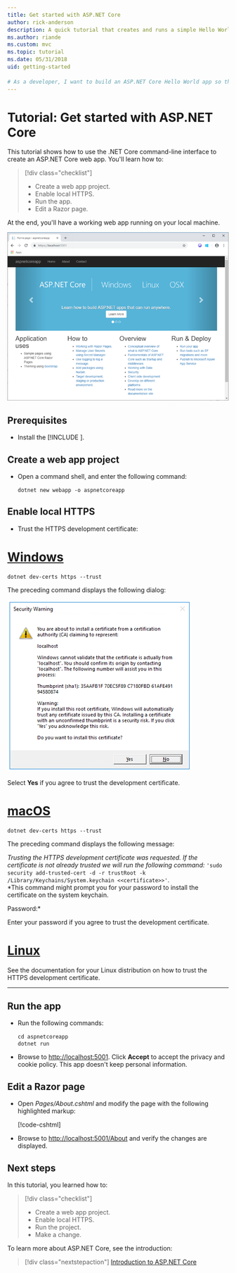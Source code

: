 ```yaml
---
title: Get started with ASP.NET Core
author: rick-anderson
description: A quick tutorial that creates and runs a simple Hello World app using ASP.NET Core. 
ms.author: riande
ms.custom: mvc
ms.topic: tutorial
ms.date: 05/31/2018
uid: getting-started

# As a developer, I want to build an ASP.NET Core Hello World app so that I can try out ASP.NET Core.
---
```


# Tutorial: Get started with ASP.NET Core

This tutorial shows how to use the .NET Core command-line interface to create an ASP.NET Core web app. You'll learn how to:

> [!div class="checklist"]
> * Create a web app project.
> * Enable local HTTPS.
> * Run the app.
> * Edit a Razor page.

At the end, you'll have a working web app running on your local machine.

![Web app home page](_static/home-page.png)


## Prerequisites

* Install the [!INCLUDE [](~/includes/2.1-SDK.md)].

## Create a web app project

* Open a command shell, and enter the following command:

   ```console
   dotnet new webapp -o aspnetcoreapp
   ```

## Enable local HTTPS

* Trust the HTTPS development certificate:

# [Windows](#tab/windows)

  ```console
  dotnet dev-certs https --trust
  ```

  The preceding command displays the following dialog:

  ![Security warning dialog](_static/cert.png)

  Select **Yes** if you agree to trust the development certificate.

# [macOS](#tab/macos)

  ```console
  dotnet dev-certs https --trust
  ```

  The preceding command displays the following message:

  *Trusting the HTTPS development certificate was requested. If the certificate is not already trusted we will run the following command:* `'sudo security add-trusted-cert -d -r trustRoot -k /Library/Keychains/System.keychain <<certificate>>'`.  
  *This command might prompt you for your password to install the certificate on the system keychain.
  
  Password:*

  Enter your password if you agree to trust the development certificate.

# [Linux](#tab/linux)

  See the documentation for your Linux distribution on how to trust the HTTPS development certificate.
   
---

## Run the app

* Run the following commands:

   ```console
   cd aspnetcoreapp
   dotnet run
   ```

* Browse to [http://localhost:5001](http://localhost:5001).  Click **Accept** to accept the privacy and cookie policy. This app doesn't keep personal information.

## Edit a Razor page

* Open *Pages/About.cshtml* and modify the page with the following highlighted markup:

   [!code-cshtml[](sample/getting-started/about.cshtml?highlight=9)]

* Browse to [http://localhost:5001/About](http://localhost:5001/About) and verify the changes are displayed.

## Next steps

In this tutorial, you learned how to:

> [!div class="checklist"]
> * Create a web app project.
> * Enable local HTTPS.
> * Run the project.
> * Make a change.

To learn more about ASP.NET Core, see the introduction:

> [!div class="nextstepaction"]
> [Introduction to ASP.NET Core](xref:index)
